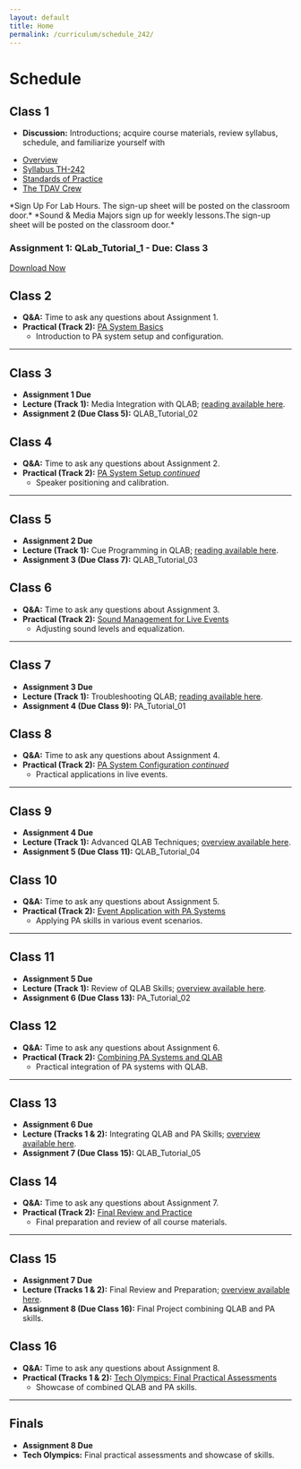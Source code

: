 ```yaml
---
layout: default
title: Home
permalink: /curriculum/schedule_242/
---
```

# Schedule

## Class 1
- **Discussion:** Introductions; acquire course materials, review syllabus, schedule, and familiarize yourself with
<ul>
    <li><a href="{{ '/info/overview/' | relative_url }}">Overview</a></li>
    <li><a href="{{ '/info/syllabus_242/' | relative_url }}">Syllabus TH-242</a></li>
    <li><a href="{{ '/info/standards/' | relative_url }}">Standards of Practice</a></li>
    <li><a href="{{ '/curriculum/the_tdav_crew/' | relative_url }}">The TDAV Crew</a></li>
</ul>
*Sign Up For Lab Hours. The sign-up sheet will be posted on the classroom door.*
*Sound & Media Majors sign up for weekly lessons.The sign-up sheet will be posted on the classroom door.*

### Assignment 1: QLab_Tutorial_1 - Due: Class 3
<a href="path-to-your-file.zip" download="YourFileName" class="download-button">
    Download Now
</a>

## Class 2
- **Q&A:** Time to ask any questions about Assignment 1.
- **Practical (Track 2):** [PA System Basics](../equipment/pa_system_basics.md)
    - Introduction to PA system setup and configuration.

---

## Class 3
- **Assignment 1 Due**
- **Lecture (Track 1):** Media Integration with QLAB; [reading available here](../roles/media_integration.md).
- **Assignment 2 (Due Class 5):** QLAB_Tutorial_02

## Class 4
- **Q&A:** Time to ask any questions about Assignment 2.
- **Practical (Track 2):** [PA System Setup *continued*](../equipment/pa_system_setup.md)
    - Speaker positioning and calibration.

---

## Class 5
- **Assignment 2 Due**
- **Lecture (Track 1):** Cue Programming in QLAB; [reading available here](../roles/cue_programming.md).
- **Assignment 3 (Due Class 7):** QLAB_Tutorial_03

## Class 6
- **Q&A:** Time to ask any questions about Assignment 3.
- **Practical (Track 2):** [Sound Management for Live Events](../roles/sound_management.md)
    - Adjusting sound levels and equalization.

---

## Class 7
- **Assignment 3 Due**
- **Lecture (Track 1):** Troubleshooting QLAB; [reading available here](../roles/qlab_troubleshooting.md).
- **Assignment 4 (Due Class 9):** PA_Tutorial_01

## Class 8
- **Q&A:** Time to ask any questions about Assignment 4.
- **Practical (Track 2):** [PA System Configuration *continued*](../equipment/pa_system_configuration.md)
    - Practical applications in live events.

---

## Class 9
- **Assignment 4 Due**
- **Lecture (Track 1):** Advanced QLAB Techniques; [overview available here](../roles/advanced_qlab.md).
- **Assignment 5 (Due Class 11):** QLAB_Tutorial_04

## Class 10
- **Q&A:** Time to ask any questions about Assignment 5.
- **Practical (Track 2):** [Event Application with PA Systems](../equipment/pa_event_application.md)
    - Applying PA skills in various event scenarios.

---

## Class 11
- **Assignment 5 Due**
- **Lecture (Track 1):** Review of QLAB Skills; [overview available here](../roles/qlab_review.md).
- **Assignment 6 (Due Class 13):** PA_Tutorial_02

## Class 12
- **Q&A:** Time to ask any questions about Assignment 6.
- **Practical (Track 2):** [Combining PA Systems and QLAB](../combined/pa_qlab_integration.md)
    - Practical integration of PA systems with QLAB.

---

## Class 13
- **Assignment 6 Due**
- **Lecture (Tracks 1 & 2):** Integrating QLAB and PA Skills; [overview available here](../roles/integration.md).
- **Assignment 7 (Due Class 15):** QLAB_Tutorial_05

## Class 14
- **Q&A:** Time to ask any questions about Assignment 7.
- **Practical (Track 2):** [Final Review and Practice](../combined/final_review.md)
    - Final preparation and review of all course materials.

---

## Class 15
- **Assignment 7 Due**
- **Lecture (Tracks 1 & 2):** Final Review and Preparation; [overview available here](../roles/final_review.md).
- **Assignment 8 (Due Class 16):** Final Project combining QLAB and PA skills.

## Class 16
- **Q&A:** Time to ask any questions about Assignment 8.
- **Practical (Tracks 1 & 2):** [Tech Olympics: Final Practical Assessments](../combined/final_review.md)
    - Showcase of combined QLAB and PA skills.

---

## Finals
- **Assignment 8 Due**
- **Tech Olympics:** Final practical assessments and showcase of skills.
